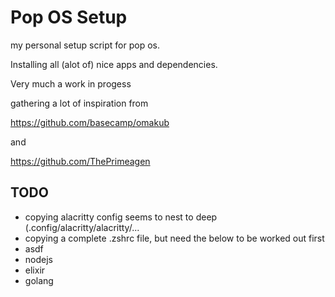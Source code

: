 # Pop OS Setup

my personal setup script for pop os.

Installing all (alot of) nice apps and dependencies.

Very much a work in progess


gathering a lot of inspiration from

https://github.com/basecamp/omakub

and

https://github.com/ThePrimeagen

## TODO
- copying alacritty config seems to nest to deep (.config/alacritty/alacritty/...
- copying a complete .zshrc file, but need the below to be worked out first
- asdf
- nodejs
- elixir
- golang


